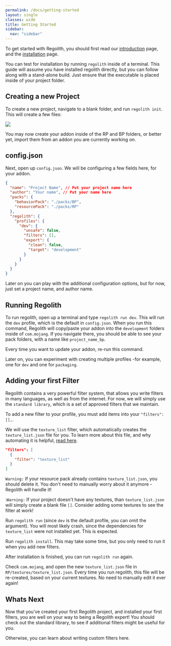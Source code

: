 ```yaml
---
permalink: /docs/getting-started
layout: single
classes: wide
title: Getting Started
sidebar:
  nav: "sidebar"
---
```


To get started with Regolith, you should first read our [introduction](/docs/introduction) page, and the [installation](/docs/installation) page.

You can test for installation by running `regolith` inside of a terminal. This guide will assume you have installed regolith directly, but you can follow along with a stand-alone build. Just ensure that the executable is placed inside of your project folder.

## Creating a new Project

To create a new project, navigate to a blank folder, and run `regolith init`. This will create a few files:


![](/assets/images/docs/introduction/project-folder.png)

You may now create your addon inside of the RP and BP folders, or better yet, import them from an addon you are currently working on.

## config.json

Next, open up `config.json`. We will be configuring a few fields here, for your addon.

```json
{
  "name": "Project Name", // Put your project name here
  "author": "Your name", // Put your name here
  "packs": {
    "behaviorPack": "./packs/BP",
    "resourcePack": "./packs/RP"
  },
  "regolith": {
    "profiles": {
      "dev": {
        "unsafe": false,
        "filters": [],
        "export": {
          "clean": false,
          "target": "development"
        }
      }
    }
  }
}
```

Later on you can play with the additional configuration options, but for now, just set a project name, and author name.

## Running Regolith

To run regolith, open up a terminal and type `regolith run dev`. This will run the `dev` profile, which is the default in `config.json`. When you run this command, Regolith will copy/paste your addon into the `development` folders inside of `com.mojang`. If you navigate there, you should be able to see your pack folders, with a name like `project_name_bp`. 

Every time you want to update your addon, re-run this command. 

Later on, you can experiment with creating multiple profiles -for example, one for `dev` and one for `packaging`.

## Adding your first Filter

Regolith contains a very powerful filter system, that allows you write filters in many languages, as well as from the internet. For now, we will simply use the `standard library`, which is a set of approved filters that we maintain. 

To add a new filter to your profile, you must add items into your `"filters": [],`.

We will use the `texture_list` filter, which automatically creates the `texture_list.json` file for you. To learn more about this file, and why automating it is helpful, [read here](https://wiki.bedrock.dev/visuals/textures-list.html).

```json
"filters": [
  {
    "filter": "texture_list"
  }
]
```

`Warning:` If your resource pack already contains `texture_list.json`, you should delete it. You don't need to manually worry about it anymore -Regolith will handle it!

:`Warning:` If your project doesn't have any textures, than `texture_list.json` will simply create a blank file `[]`. Consider adding some textures to see the filter at work!

Run `regolith run` (since `dev` is the default profile, you can omit the argument). You will most likely crash, since the dependencies for `texture_list` were not installed yet. This is expected.

Run `regolith install`. This may take some time, but you only need to run it when you add new filters.

After installation is finished, you can run `regolith run` again.

Check `com.mojang`, and open the new `texture_list.json` file in `RP/textures/texture_list.json`. Every time you run regolith, this file will be re-created, based on your current textures. No need to manually edit it ever again!

## Whats Next

Now that you've created your first Regolith project, and installed your first filters, you are well on your way to being a Regolith expert! You should check out the standard library, to see if additional filters might be useful for you.

Otherwise, you can learn about writing custom filters here.